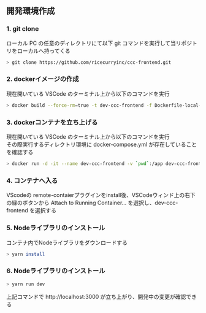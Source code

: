 ## 開発環境作成

### 1. git clone

ローカル PC の任意のディレクトリにて以下 git コマンドを実行して当リポジトリをローカルへ持ってくる

```bash
> git clone https://github.com/ricecurryinc/ccc-frontend.git
```

### 2. dockerイメージの作成

現在開いている VSCode のターミナル上から以下のコマンドを実行<br>

```bash
> docker build --force-rm=true -t dev-ccc-frontend -f Dockerfile-local-dev . --no-cache=true
```

### 3. dockerコンテナを立ち上げる

現在開いている VSCode のターミナル上から以下のコマンドを実行<br>
その際実行するディレクトリ環境に docker-compose.yml が存在していることを確認する

```bash
> docker run -d -it --name dev-ccc-frontend -v `pwd`:/app dev-ccc-frontend:latest
```

### 4. コンテナへ入る

VScodeの remote-contaierプラグインをinstall後、VSCodeウィンド上の右下の緑のボタンから Attach to Running Container... を選択し、dev-ccc-frontend を選択する

### 5. Nodeライブラリのインストール

コンテナ内でNodeライブラリをダウンロードする

```bash
> yarn install
```

### 6. Nodeライブラリのインストール

```bash
> yarn run dev
```

上記コマンドで
http://localhost:3000
が立ち上がり、開発中の変更が確認できる